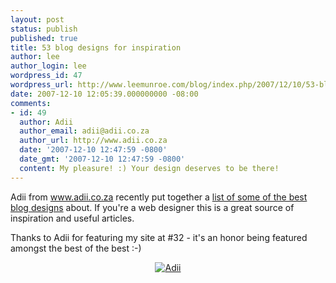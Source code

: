 ```yaml
---
layout: post
status: publish
published: true
title: 53 blog designs for inspiration
author: lee
author_login: lee
wordpress_id: 47
wordpress_url: http://www.leemunroe.com/blog/index.php/2007/12/10/53-blog-designs-for-inspiration/
date: 2007-12-10 12:05:39.000000000 -08:00
comments:
- id: 49
  author: Adii
  author_email: adii@adii.co.za
  author_url: http://www.adii.co.za
  date: '2007-12-10 12:47:59 -0800'
  date_gmt: '2007-12-10 12:47:59 -0800'
  content: My pleasure! :) Your design deserves to be there!
---
```

Adii from <a href="http://www.adii.co.za">www.adii.co.za</a> recently put together a <a href="http://www.adii.co.za/2007/12/10/my-53-top-blog-designs-of-2007/">list of some of the best blog designs</a> about. If you're a web designer this is a great source of inspiration and useful articles.

Thanks to Adii for featuring my site at #32 - it's an honor being featured amongst the best of the best :-)
<p align="center"><a href="http://www.adii.co.za/2007/12/10/my-53-top-blog-designs-of-2007/"><img src="http://www.leemunroe.com/wp-content/uploads/2007/12/adii.jpg" alt="Adii" /></a></p>
